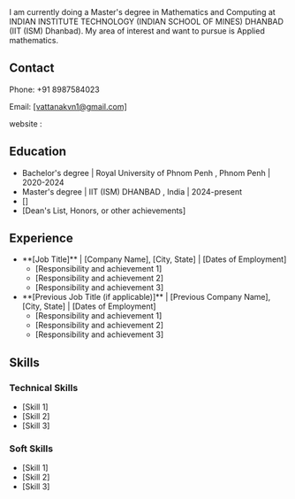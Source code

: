 <!DOCTYPE html>
<html>
<head>
  I am currently doing a Master's degree in Mathematics and Computing at INDIAN INSTITUTE TECHNOLOGY (INDIAN SCHOOL OF MINES) DHANBAD (IIT (ISM) Dhanbad).
  My area of interest and want to pursue is Applied mathematics.

  <section>
    <h2>Contact</h2>
    <p>Phone:  +91 8987584023 </p>
    <p>Email: <a href="mailto:[Your Email Address]">[vattanakvn1@gmail.com]</a></p>
    <p>website :
  </section>

  <section>
    <h2>Education</h2>
    <ul>
      <li> Bachelor's degree | Royal University of Phnom Penh , Phnom Penh | 2020-2024 </li>
      <li> Master's degree | IIT (ISM) DHANBAD , India | 2024-present </li>
      <li>[]</li>
      <li>[Dean's List, Honors, or other achievements]</li>
    </ul>
  </section>

  <section>
    <h2>Experience</h2>
    <ul>
      <li>
        **[Job Title]** | [Company Name], [City, State] | [Dates of Employment]
        <ul>
          <li>[Responsibility and achievement 1]</li>
          <li>[Responsibility and achievement 2]</li>
          <li>[Responsibility and achievement 3]</li>
        </ul>
      </li>
      <li>
        **[Previous Job Title (if applicable)]** | [Previous Company Name], [City, State] | [Dates of Employment]
        <ul>
          <li>[Responsibility and achievement 1]</li>
          <li>[Responsibility and achievement 2]</li>
          <li>[Responsibility and achievement 3]</li>
        </ul>
      </li>
    </ul>
  </section>

  <section>
    <h2>Skills</h2>
    <h3>Technical Skills</h3>
    <ul>
      <li>[Skill 1]</li>
      <li>[Skill 2]</li>
      <li>[Skill 3]</li>
    </ul>
    <h3>Soft Skills</h3>
    <ul>
      <li>[Skill 1]</li>
      <li>[Skill 2]</li>
      <li>[Skill 3]</li>
    </ul>
  </section>

</body>
</html>

